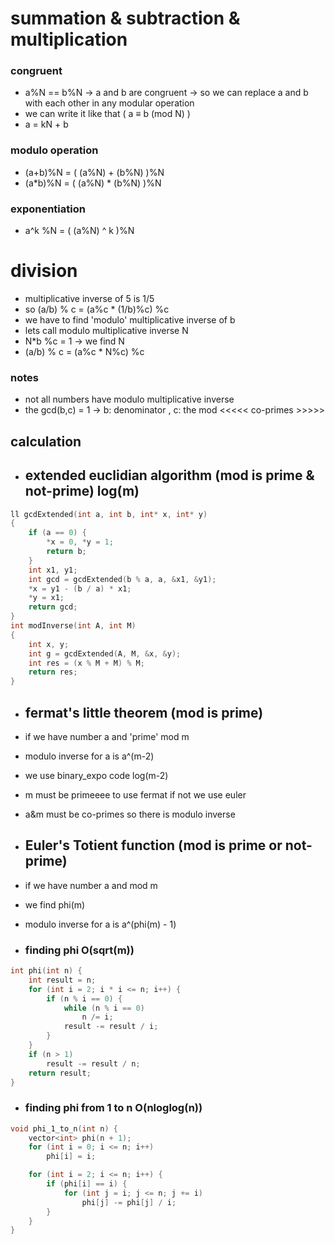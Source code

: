 # summation & subtraction & multiplication 
### congruent
- a%N == b%N -> a and b are congruent -> so we can replace a and b with each other in any modular operation
- we can write it like that ( a ≡ b (mod N) )
- a = kN + b 

### modulo operation
- (a+b)%N = ( (a%N) + (b%N) )%N
- (a*b)%N = ( (a%N) * (b%N) )%N

### exponentiation
- a^k %N = ( (a%N) ^ k )%N


# division 
- multiplicative inverse of 5 is 1/5
- so (a/b) % c = (a%c  * (1/b)%c) %c
- we have to find 'modulo' multiplicative inverse of b
- lets call modulo multiplicative inverse N
- N*b %c = 1 -> we find N
- (a/b) % c = (a%c  * N%c) %c

### notes
- not all numbers have modulo multiplicative inverse
- the gcd(b,c) = 1 -> b: denominator  , c: the mod <<<<< co-primes >>>>>

## calculation

- ## extended euclidian algorithm (mod is prime & not-prime) log(m)
```cpp
ll gcdExtended(int a, int b, int* x, int* y)
{
    if (a == 0) {
        *x = 0, *y = 1;
        return b;
    }
    int x1, y1;
    int gcd = gcdExtended(b % a, a, &x1, &y1);
    *x = y1 - (b / a) * x1;
    *y = x1;
    return gcd;
}
int modInverse(int A, int M)
{
    int x, y;
    int g = gcdExtended(A, M, &x, &y);
    int res = (x % M + M) % M;
    return res;
}
```

- ## fermat's little theorem (mod is prime)
- if we have number a and 'prime' mod m
- modulo inverse for a is a^(m-2)
- we use binary_expo code log(m-2)
- m must be primeeee to use fermat if not we use euler
- a&m must be co-primes so there is modulo inverse

- ## Euler's Totient function (mod is prime or not-prime)
- if we have number a and mod m
- we find phi(m)
- modulo inverse for a is a^(phi(m) - 1)

- ### finding phi O(sqrt(m))
```cpp
int phi(int n) {
    int result = n;
    for (int i = 2; i * i <= n; i++) {
        if (n % i == 0) {
            while (n % i == 0)
                n /= i;
            result -= result / i;
        }
    }
    if (n > 1)
        result -= result / n;
    return result;
}
```

- ### finding phi from 1 to n  O(nloglog(n))
```cpp
void phi_1_to_n(int n) {
    vector<int> phi(n + 1);
    for (int i = 0; i <= n; i++)
        phi[i] = i;

    for (int i = 2; i <= n; i++) {
        if (phi[i] == i) {
            for (int j = i; j <= n; j += i)
                phi[j] -= phi[j] / i;
        }
    }
}
```






